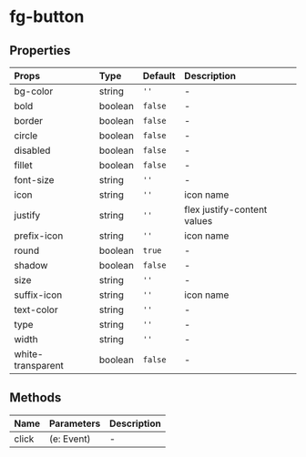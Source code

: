 # fg-button

## Properties

|Props|Type|Default|Description|
|:--|:--|:--|:--|
|bg-color|string|`''`|-|
|bold|boolean|`false`|-|
|border|boolean|`false`|-|
|circle|boolean|`false`|-|
|disabled|boolean|`false`|-|
|fillet|boolean|`false`|-|
|font-size|string|`''`|-|
|icon|string|`''`|icon name|
|justify|string|`''`|flex justify-content values|
|prefix-icon|string|`''`|icon name|
|round|boolean|`true`|-|
|shadow|boolean|`false`|-|
|size|string|`''`|-|
|suffix-icon|string|`''`|icon name|
|text-color|string|`''`|-|
|type|string|`''`|-|
|width|string|`''`|-|
|white-transparent|boolean|`false`|-|

## Methods

|Name|Parameters|Description|
|:--|:--|:--|
|click|(e: Event)|-|


